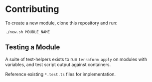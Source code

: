 # Contributing

To create a new module, clone this repository and run:

```shell
./new.sh MOUDLE_NAME
```

## Testing a Module

A suite of test-helpers exists to run `terraform apply` on modules with variables, and test script output against containers.

Reference existing `*.test.ts` files for implementation.
